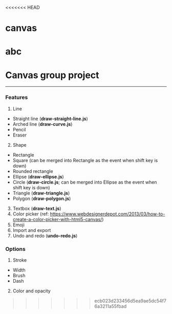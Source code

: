 <<<<<<< HEAD
# canvas
abc
=======
# Canvas group project
---
### Features
1. Line
  * Straight line (**draw-straight-line.js**) 
  * Arched line (**draw-curve.js**)
  * Pencil
  * Eraser
2. Shape
  * Rectangle
  * Square (can be merged into Rectangle as the event when shift key is down)
  * Rounded rectangle
  * Ellipse (**draw-ellipse.js**)
  * Circle (**draw-circle.js**; can be merged into Ellipse as the event when shift key is down)
  * Triangle (**draw-triangle.js**)
  * Polygon (**draw-polygon.js**)
3. Textbox (**draw-text.js**)
4. Color picker (ref: https://www.webdesignerdepot.com/2013/03/how-to-create-a-color-picker-with-html5-canvas/)
5. Emoji
6. Import and export
7. Undo and redo (**undo-redo.js**)

### Options
1. Stroke
  * Width
  * Brush
  * Dash
2. Color and opacity
>>>>>>> ecb023d233456d5ea9ae5dc54f76a3211a55fbad
